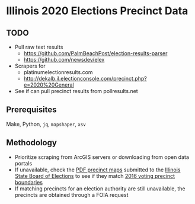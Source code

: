 # Illinois 2020 Elections Precinct Data

## TODO

- Pull raw text results
  - https://github.com/PalmBeachPost/election-results-parser
  - https://github.com/newsdev/elex
- Scrapers for
  - platinumelectionresults.com
  - http://dekalb.il.electionconsole.com/precinct.php?e=2020%20General
- See if can pull precinct results from pollresults.net

## Prerequisites

Make, Python, `jq`, `mapshaper`, `xsv`

## Methodology

- Prioritize scraping from ArcGIS servers or downloading from open data portals
- If unavailable, check the [PDF precinct maps](https://www.elections.il.gov/precinctmaps/) submitted to the [Illinois State Board of Elections](https://www.elections.il.gov/) to see if they match [2016 voting precinct boundaries](https://dataverse.harvard.edu/file.xhtml?persistentId=doi:10.7910/DVN/NH5S2I/IJPOUH&version=46.0)
- If matching precincts for an election authority are still unavailable, the precincts are obtained through a FOIA request
